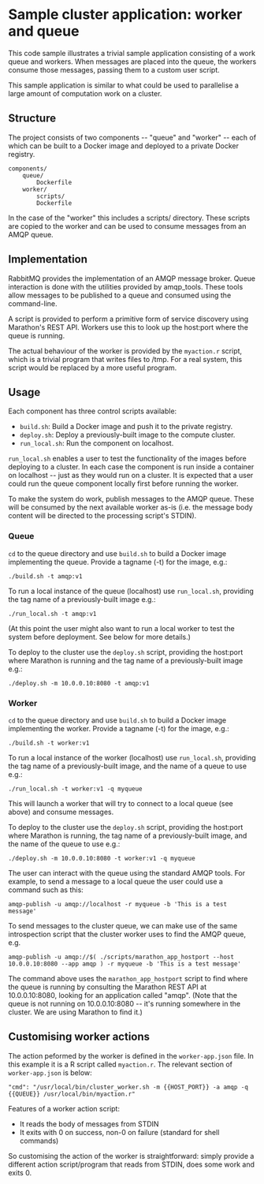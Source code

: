 Sample cluster application: worker and queue
============================================

This code sample illustrates a trivial sample application consisting of a work 
queue and workers.  When messages are placed into the queue, the workers 
consume those messages, passing them to a custom user script.

This sample application is similar to what could be used to parallelise a large 
amount of computation work on a cluster.


Structure
---------

The project consists of two components -- "queue" and "worker" -- each of which 
can be built to a Docker image and deployed to a private Docker registry.

    components/
        queue/
            Dockerfile
        worker/
            scripts/
            Dockerfile

In the case of the "worker" this includes a scripts/ directory.  These scripts 
are copied to the worker and can be used to consume messages from an AMQP 
queue.


Implementation
--------------

RabbitMQ provides the implementation of an AMQP message broker.  Queue 
interaction is done with the utilities provided by amqp\_tools.  These tools 
allow messages to be published to a queue and consumed using the command-line.

A script is provided to perform a primitive form of service discovery using 
Marathon's REST API.  Workers use this to look up the host:port where the queue 
is running.

The actual behaviour of the worker is provided by the `myaction.r` script, 
which is a trivial program that writes files to /tmp.  For a real system, this 
script would be replaced by a more useful program.


Usage
-----

Each component has three control scripts available:

 - `build.sh`: Build a Docker image and push it to the private registry.
 - `deploy.sh`: Deploy a previously-built image to the compute cluster.
 - `run_local.sh`: Run the component on localhost.

`run_local.sh` enables a user to test the functionality of the images before 
deploying to a cluster.  In each case the component is run inside a container 
on localhost -- just as they would run on a cluster.  It is expected that a 
user could run the queue component locally first before running the worker.

To make the system do work, publish messages to the AMQP queue.  These will be 
consumed by the next available worker as-is (i.e. the message body content will 
be directed to the processing script's STDIN).

### Queue

`cd` to the queue directory and use `build.sh` to build a Docker image 
implementing the queue.  Provide a tagname (-t) for the image, e.g.:

    ./build.sh -t amqp:v1

To run a local instance of the queue (localhost) use `run_local.sh`, providing 
the tag name of a previously-built image e.g.:

    ./run_local.sh -t amqp:v1

(At this point the user might also want to run a local worker to test the 
system before deployment.  See below for more details.)

To deploy to the cluster use the `deploy.sh` script, providing the host:port 
where Marathon is running and the tag name of a previously-built image e.g.:

    ./deploy.sh -m 10.0.0.10:8080 -t amqp:v1

### Worker

`cd` to the queue directory and use `build.sh` to build a Docker image 
implementing the worker.  Provide a tagname (-t) for the image, e.g.:

    ./build.sh -t worker:v1

To run a local instance of the worker (localhost) use `run_local.sh`, providing 
the tag name of a previously-built image, and the name of a queue to use e.g.:

    ./run_local.sh -t worker:v1 -q myqueue

This will launch a worker that will try to connect to a local queue (see above) 
and consume messages.

To deploy to the cluster use the `deploy.sh` script, providing the host:port 
where Marathon is running, the tag name of a previously-built image, and the 
name of the queue to use e.g.:

    ./deploy.sh -m 10.0.0.10:8080 -t worker:v1 -q myqueue

The user can interact with the queue using the standard AMQP tools.  For 
example, to send a message to a local queue the user could use a command such 
as this:

    amqp-publish -u amqp://localhost -r myqueue -b 'This is a test message'

To send messages to the cluster queue, we can make use of the same 
introspection script that the cluster worker uses to find the AMQP queue, e.g.

    amqp-publish -u amqp://$( ./scripts/marathon_app_hostport --host 10.0.0.10:8080 --app amqp ) -r myqueue -b 'This is a test message'

The command above uses the `marathon_app_hostport` script to find where the 
queue is running by consulting the Marathon REST API at 10.0.0.10:8080, looking 
for an application called "amqp".  (Note that the queue is not running on 
10.0.0.10:8080 -- it's running somewhere in the cluster.  We are using Marathon 
to find it.)


Customising worker actions
--------------------------

The action peformed by the worker is defined in the `worker-app.json` file.  In 
this example it is a R script called `myaction.r`.  The relevant section of 
`worker-app.json` is below:

    "cmd": "/usr/local/bin/cluster_worker.sh -m {{HOST_PORT}} -a amqp -q {{QUEUE}} /usr/local/bin/myaction.r"

Features of a worker action script:

 * It reads the body of messages from STDIN
 * It exits with 0 on success, non-0 on failure (standard for shell commands)

So customising the action of the worker is straightforward: simply provide a 
different action script/program that reads from STDIN, does some work and exits 
0.
